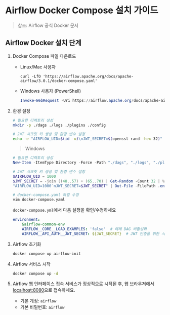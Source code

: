 # Airflow Docker Compose 설치 가이드

> 참조: Airflow 공식 Docker 문서

## Airflow Docker 설치 단계

1. Docker Compose 파일 다운로드

    * Linux/Mac 사용자

        ```shell
        curl -LfO 'https://airflow.apache.org/docs/apache-airflow/3.0.1/docker-compose.yaml'
        ```

    * Windows 사용자 (PowerShell)

        ```powershell
        Invoke-WebRequest -Uri https://airflow.apache.org/docs/apache-airflow/3.0.1/docker-compose.yaml -OutFile 'docker-compose.yaml'
        ```

2. 환경 설정

    ```bash
    # 필요한 디렉토리 생성
    mkdir -p ./dags ./logs ./plugins ./config
    
    # JWT 시크릿 키 생성 및 환경 변수 설정
    echo -e "AIRFLOW_UID=$(id -u)\nJWT_SECRET=$(openssl rand -hex 32)" > .env
    ```

    > Windows

    ```powershell
    # 필요한 디렉토리 생성
    New-Item -ItemType Directory -Force -Path "./dags", "./logs", "./plugins", "./config"

    # JWT 시크릿 키 생성 및 환경 변수 설정
    $AIRFLOW_UID = 1000
    $JWT_SECRET = -join ((48..57) + (65..70) | Get-Random -Count 32 | % { [char]$_ })
    "AIRFLOW_UID=1000`nJWT_SECRET=$JWT_SECRET" | Out-File -FilePath .env -Encoding utf8
    ```

    ```bash
    # docker-compose.yaml 파일 수정
    vim docker-compose.yaml
    ```

    `docker-compose.yml`에서 다음 설정을 확인/수정하세요

    ```yaml
    environment:
        &airflow-common-env
        AIRFLOW__CORE__LOAD_EXAMPLES: 'false'  # 예제 DAG 비활성화
        AIRFLOW__API_AUTH__JWT_SECRET: ${JWT_SECRET}  # JWT 인증을 위한 시크릿 키
    ```

3. Airflow 초기화

    ```bash
    docker compose up airflow-init
    ```

4. Airflow 서비스 시작

    ```bash
    docker compose up -d
    ```

5. Airflow 웹 인터페이스 접속
    서비스가 정상적으로 시작된 후, 웹 브라우저에서 [localhost:8080](http://localhost:8080)으로 접속하세요.

    * 기본 계정: `airflow`
    * 기본 비밀번호: `airflow`
